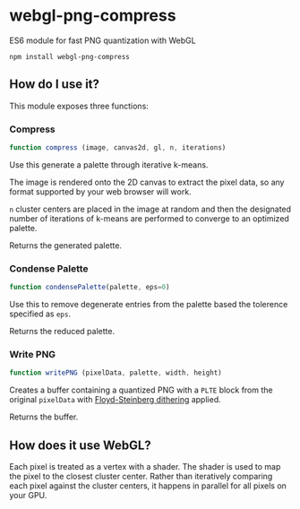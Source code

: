 # webgl-png-compress
ES6 module for fast PNG quantization with WebGL

`npm install webgl-png-compress`

## How do I use it?
This module exposes three functions:

### Compress
```javascript
function compress (image, canvas2d, gl, n, iterations)
```

Use this generate a palette through iterative k-means.

The image is rendered onto the 2D canvas to extract the pixel data, so any format supported by your web browser will work.

`n` cluster centers are placed in the image at random and then the designated number of iterations of k-means are performed
to converge to an optimized palette.

Returns the generated palette.

### Condense Palette
```javascript
function condensePalette(palette, eps=0)
```

Use this to remove degenerate entries from the palette based the tolerence specified as `eps`.

Returns the reduced palette.

### Write PNG
```javascript
function writePNG (pixelData, palette, width, height)
```

Creates a buffer containing a quantized PNG with a `PLTE` block from the original `pixelData` with
[Floyd-Steinberg dithering](https://en.wikipedia.org/wiki/Floyd%E2%80%93Steinberg_dithering) applied.

Returns the buffer.

## How does it use WebGL?

Each pixel is treated as a vertex with a shader. The shader is used to map the pixel to the closest cluster center.
Rather than iteratively comparing each pixel against the cluster centers, it happens in parallel for all pixels
on your GPU.
